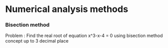 # Numerical analysis methods
### Bisection method

Problem : Find the real root of equation x^3-x-4 = 0 using bisection method concept up to 3 decimal place